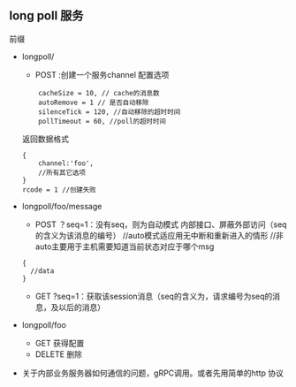 ## long poll 服务
前缀

* longpoll/
    - POST :创建一个服务channel
    配置选项
    ```buildoutcfg
        cacheSize = 10, // cache的消息数
        autoRemove = 1 // 是否自动移除
        silenceTick = 120, //自动移除的超时时间
        pollTimeout = 60, //poll的超时时间
    ```
    返回数据格式
    ```buildoutcfg
    {
        channel:'foo',
        //所有其它选项
    }
    rcode = 1 //创建失败
  
    ```

* longpoll/foo/message
    - POST ？seq=1：没有seq，则为自动模式 内部接口、屏蔽外部访问（seq的含义为该消息的编号）
    //auto模式适应用无中断和重新进入的情形
                     //非auto主要用于主机需要知道当前状态对应于哪个msg
    ```buildoutcfg
    {
      //data
    }
    ```
    - GET ?seq=1：获取该session消息（seq的含义为，请求编号为seq的消息，及以后的消息）
                     
* longpoll/foo
    - GET 获得配置
    - DELETE 删除
    
    
* 关于内部业务服务器如何通信的问题，gRPC调用。或者先用简单的http 协议